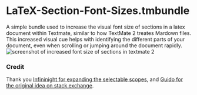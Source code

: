 LaTeX-Section-Font-Sizes.tmbundle
=================================

A simple bundle used to increase the visual font size of sections in a latex document within Textmate, similar to how TextMate 2 treates Mardown files.  This increased visual cue helps with identifying the different parts of your document, even when scrolling or jumping around the document rapidly.  
![screenshot of increased font size of sections in textmate 2](http://bcomnes.github.com/LaTeX-Section-Font-Sizes.tmbundle/images/screenshot.png)

### Credit
Thank you [Infininight for expanding the selectable scopes](https://github.com/textmate/latex.tmbundle/commit/65eaf2b8efbf466e9075c9f947a25a124b53f3f7), and [Guido for the original idea on stack exchange](http://tex.stackexchange.com/questions/98574/textmate-2-how-can-increase-font-size-of-sections-in-the-markup-code).

